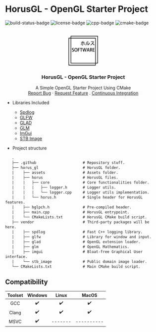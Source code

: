 # HorusGL - OpenGL Starter Project
![build-status-badge] ![license-badge] ![cpp-badge] ![cmake-badge]
<!-- PROJECT LOGO -->
<br />
<div align="center">
  <a href="https://github.com/thiago-rezende/horus-gl">
    <img src=".github/logo.png" alt="Logo" width="100" height="100">
  </a>

  <h3 align="center">HorusGL - OpenGL Starter Project</h3>
  <p align="center">
    A Simple OpenGL Starter Project Using CMake
    <br />
    <a href="https://github.com/thiago-rezende/horus-gl/issues">Report Bug</a>
    ·
    <a href="https://github.com/thiago-rezende/horus-gl/issues">Request Feature</a>
    .
    <a href="https://github.com/thiago-rezende/horus-gl/actions">Continuous Integration</a>
  </p>
</div>

 - Libraries Included
    - [Spdlog][spdlog-url]
    - [GLFW][glfw-url]
    - [GLAD][glad-url]
    - [GLM][glm-url]
    - [ImGui][imgui-url]
    - [STB Image][stb_image-url]

 - Project structure
 ```
    .
    ├── .github                     # Repository stuff.
    ├── horus_gl                    # HorusGL folder.
    |    ├── assets                 # Assets folder.
    |    ├── horus                  # HorusGL files.
    |    |   ├── core               # Core functionalities folder.
    |    |   |   ├── logger.h       # Logger utils.
    |    |   |   └── logger.cpp     # Logger utils implementation.
    |    |   └── horus.h            # Single header for HorusGL features.
    |    ├── hglpch.h               # Pre-compiled header.
    |    ├── main.cpp               # HorusGL entrypoint.
    |    └── CMakeLists.txt         # HorusGL CMake build script.
    ├── vendor                      # Third-party packages will be here.
    |    ├── spdlog                 # Fast C++ logging library.
    |    ├── glfw                   # Library for window and input.
    |    ├── glad                   # OpenGL extension loader.
    |    ├── glm                    # OpenGL Mathematics.
    |    ├── imgui                  # Bloat-free Graphical User interface.
    |    └── stb_image              # Public domain image loader.
    └── CMakeLists.txt              # Main CMake build script.
```
 ## Compatibility

 | Toolset | Windows |  Linux  |   MacOS    |
 | :-----: | :-----: | :-----: | :--------: |
 |   GCC   |    ✔️    |    ✔️    |    ✔️    |
 |  Clang   |    ✔️    |    ✔️    |    ✔️    |
 |  MSVC   |    ✔️    | ------- | ---------- |

<!-- Links -->
[cmake-url]: https://cmake.org/
[spdlog-url]: https://github.com/gabime/spdlog
[glfw-url]: https://github.com/glfw/glfw
[glad-url]: https://github.com/Dav1dde/glad
[glm-url]: https://github.com/g-truc/glm
[imgui-url]: https://github.com/ocornut/imgui
[stb_image-url]: https://github.com/

<!-- Badges -->
[build-status-badge]: https://github.com/thiago-rezende/horus-gl/workflows/build/badge.svg
[license-badge]: https://img.shields.io/badge/license-MIT-blue.svg?style=flat-square
[cmake-badge]: https://img.shields.io/badge/CMake-3.16.0-blueviolet.svg?style=flat-square
[cpp-badge]: https://img.shields.io/badge/C++-17-orange.svg?style=flat-square
